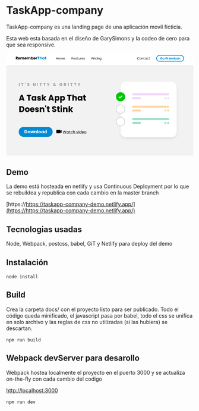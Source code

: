 # TaskApp-company

TaskApp-company es una landing page de una aplicación movil ficticia.

Esta web esta basada en el diseño de GarySimons y la codeo de cero para que sea responsive.

![ScreenShot](https://raw.githubusercontent.com/nicoierino/taskapp-company/master/screenshot.png "ScreenShot")

## Demo

La demo está hosteada en netlify y usa Continuous Deployment por lo que se rebuildea y republica con cada cambio en la master branch

[https://https://taskapp-company-demo.netlify.app/](https://https://taskapp-company-demo.netlify.app/)

## Tecnologias usadas

Node, Webpack, postcss, babel, GiT y Netlify para deploy del demo

## Instalación

```node
node install
```

## Build

Crea la carpeta docs/ con el proyecto listo para ser publicado.
Todo el código queda minificado, el javascript pasa por babel, todo el css se unifica en solo archivo y las reglas de css no utilizadas (si las hubiera) se descartan.

```node
npm run build
```

## Webpack devServer para desarollo

Webpack hostea localmente el proyecto en el puerto 3000 y se actualiza on-the-fly con cada cambio del codigo

[http://localhost:3000](http://localhost:3000)

```node
npm run dev
```

